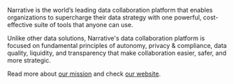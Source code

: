 Narrative is the world’s leading data collaboration platform that enables organizations to supercharge their data
strategy with one powerful, cost-effective suite of tools that anyone can use.

Unlike other data solutions, Narrative's data collaboration platform is focused on fundamental principles of autonomy,
privacy & compliance, data quality, liquidity, and transparency that make collaboration easier, safer, and more
strategic.

Read more about [our mission](/about/mission) and check [our website](https://www.narrative.io/).

